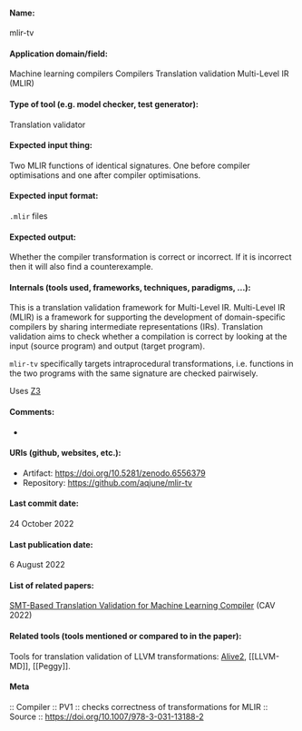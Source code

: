 
#### Name:
mlir-tv

#### Application domain/field:
Machine learning compilers
Compilers
Translation validation
Multi-Level IR (MLIR)

#### Type of tool (e.g. model checker, test generator):
Translation validator

#### Expected input thing:
Two MLIR functions of identical signatures. One before compiler optimisations and one after compiler optimisations.

#### Expected input format:
`.mlir` files

#### Expected output:
Whether the compiler transformation is correct or incorrect.
If it is incorrect then it will also find a counterexample.

#### Internals (tools used, frameworks, techniques, paradigms, ...):
This is a translation validation framework for Multi-Level IR.
Multi-Level IR (MLIR) is a framework for supporting the development of domain-specific compilers by sharing intermediate representations (IRs).
Translation validation aims to check whether a compilation is correct by looking at the input (source program) and output (target program).

`mlir-tv` specifically targets intraprocedural transformations, i.e. functions in the two programs with the same signature are checked pairwisely.

Uses [Z3](../../Tools/Solvers/SMT/Z3.md)

#### Comments:
-

#### URIs (github, websites, etc.):
- Artifact: https://doi.org/10.5281/zenodo.6556379
- Repository: https://github.com/aqjune/mlir-tv

#### Last commit date:
24 October 2022

#### Last publication date:
6 August 2022

#### List of related papers:
[SMT-Based Translation Validation for Machine Learning Compiler](https://doi.org/10.1007/978-3-031-13188-2_19) (CAV 2022)

#### Related tools (tools mentioned or compared to in the paper):
Tools for translation validation of LLVM transformations: [Alive2](../../Tools/Alive2.md), [[LLVM-MD]], [[Peggy]].

#### Meta
:: Compiler
:: PV1 :: checks correctness of transformations for MLIR
:: Source :: https://doi.org/10.1007/978-3-031-13188-2
